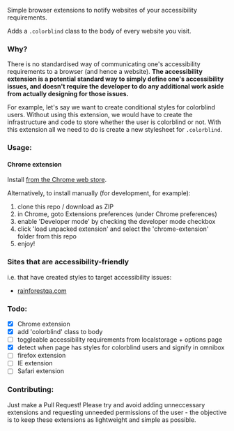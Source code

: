 Simple browser extensions to notify websites of your accessibility requirements.

Adds a ``.colorblind`` class to the body of every website you visit.

### Why?
There is no standardised way of communicating one's accessibility requirements to a browser (and hence a website). __The accessibility extension is a potential standard way to simply define one's accessibility issues, and doesn't require the developer to do any additional work aside from actually designing for those issues.__

For example, let's say we want to create conditional styles for colorblind users. Without using this extension, we would have to create the infrastructure and code to store whether the user is colorblind or not. With this extension all we need to do is create a new stylesheet for ``.colorblind``.

### Usage:

#### Chrome extension
Install [from the Chrome web store](https://chrome.google.com/webstore/detail/colorblind-accessibility/glonfoenllnnmaldbmllddheaenpamlp).

Alternatively, to install manually (for development, for example):

1. clone this repo / download as ZIP
2. in Chrome, goto Extensions preferences (under Chrome preferences)
3. enable 'Developer mode' by checking the developer mode checkbox
4. click 'load unpacked extension' and select the 'chrome-extension' folder from this repo
5. enjoy!

### Sites that are accessibility-friendly
i.e. that have created styles to target accessibility issues:

- [rainforestqa.com](https://rainforestqa.com)

### Todo:
- [x] Chrome extension
- [x] add 'colorblind' class to body
- [ ] toggleable accessibility requirements from localstorage + options page
- [x] detect when page has styles for colorblind users and signify in omnibox
- [ ] firefox extension
- [ ] IE extension
- [ ] Safari extension

### Contributing:
Just make a Pull Request! Please try and avoid adding unneccessary extensions and requesting unneeded permissions of the user - the objective is to keep these extensions as lightweight and simple as possible.
